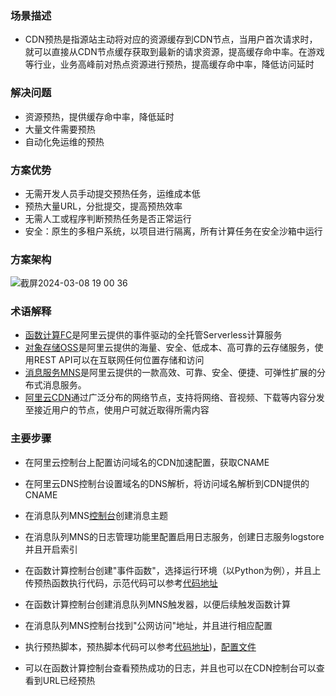 ### 场景描述
- CDN预热是指源站主动将对应的资源缓存到CDN节点，当用户首次请求时，就可以直接从CDN节点缓存获取到最新的请求资源，提高缓存命中率。在游戏等行业，业务高峰前对热点资源进行预热，提高缓存命中率，降低访问延时
### 解决问题
- 资源预热，提供缓存命中率，降低延时
- 大量文件需要预热
- 自动化免运维的预热
### 方案优势
- 无需开发人员手动提交预热任务，运维成本低
- 预热大量URL，分批提交，提高预热效率
- 无需人工或程序判断预热任务是否正常运行
- 安全：原生的多租户系统，以项目进行隔离，所有计算任务在安全沙箱中运行

### 方案架构

![截屏2024-03-08 19 00 36](https://github.com/mingyu110/Best-Practice/assets/48540798/40decc22-ed5b-4d15-a41e-690f18ec8ded)


### 术语解释

- [函数计算FC](https://www.aliyun.com/product/fc)是阿里云提供的事件驱动的全托管Serverless计算服务
- [对象存储OSS](https://www.aliyun.com/product/oss)是阿里云提供的海量、安全、低成本、高可靠的云存储服务，使用REST API可以在互联网任何位置存储和访问
- [消息服务MNS](https://www.aliyun.com/product/mns)是阿里云提供的一款高效、可靠、安全、便捷、可弹性扩展的分布式消息服务。
- [阿里云CDN](https://www.aliyun.com/product/cdn)通过广泛分布的网络节点，支持将网络、音视频、下载等内容分发至接近用户的节点，使用户可就近取得所需内容

### 主要步骤

- 在阿里云控制台上配置访问域名的CDN加速配置，获取CNAME

- 在阿里云DNS控制台设置域名的DNS解析，将访问域名解析到CDN提供的CNAME

- 在消息队列MNS[控制台](https://mns.console.aliyun.com/region/cn-shenzhen/topics)创建消息主题

- 在消息队列MNS的日志管理功能里配置启用日志服务，创建日志服务logstore并且开启索引

- 在函数计算控制台创建"事件函数"，选择运行环境（以Python为例），并且上传预热函数执行代码，示范代码可以参考[代码地址](https://github.com/mingyu110/Best-Practice/blob/function_compute/fc)

- 在函数计算控制台创建消息队列MNS触发器，以便后续触发函数计算

- 在消息队列MNS控制台找到"公网访问"地址，并且进行相应配置

- 执行预热脚本，预热脚本代码可以参考[代码地址](https://github.com/mingyu110/Best-Practice/blob/function_compute/execute.py))，[配置文件](https://github.com/mingyu110/Best-Practice/blob/function_compute/config.yaml)
- 可以在函数计算控制台查看预热成功的日志，并且也可以在CDN控制台可以查看到URL已经预热
